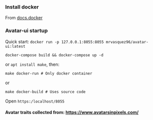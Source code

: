 
### Install docker
 From [docs.docker](https://docs.docker.com/engine/install/)

### Avatar-ui startup

Quick start: `docker run -p 127.0.0.1:8055:8055 mrvasquez96/avatar-ui:latest`

```
docker-compose build && docker-compose up -d
```
or 
 `apt install make`, then:
```
make docker-run # Only docker container
```
or
```
make docker-build # Uses source code
```
Open `https:/localhost/8055`

#### Avatar traits collected from: https://www.avatarsinpixels.com/
